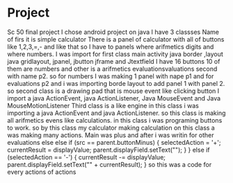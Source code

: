 # Project
Sc 50 final project
I chose android project on java
I have 3 classses
Name of firs it is simple calculator
There is a panel of calculator with all of buttons like 1,2,3,=,- and like that
so I have to panels where arifmetics digits and where numbers.
I was import for first class main activity java border ,layout java gridlayout, jpanel, jbutton jframe and Jtextfield
I have 16 buttons 10 of them are numbers and other is a arifmetics  evaluationsvaluations second with name p2.
so for numbers I was making 1 panel with nape p1 and for evaluations p2
and i was importing borde layout to  add panel 1 with panel 2.
so second class is a drawing pad that is mouse event like clicking button
I import a java ActionEvent, java ActionListener, Java MouseEvent and Java MouseMotionListener
Third class is a like engine
in this class i was importing a java ActionEvent and java ActionListener.
so this class is making all arifmetics evens like calculations.
in this class i was programing buttons to work.
so by this class my calculator making calculation
on this class a was making many actions.
Main was plus and after i was writin for other evaluations else
else if (src == parent.buttonMinus) {
			selectedAction = '+';
			currentResult = displayValue;
			parent.displayField.setText("");
}
} else if (selectedAction == '-') {
				currentResult -= displayValue; 
				parent.displayField.setText("" + currentResult);
}
so this was a code for every actions of actions
